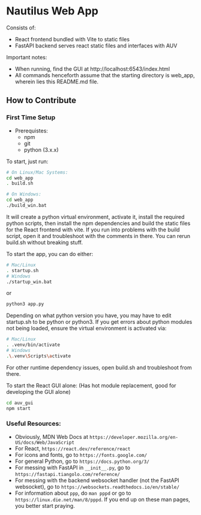 # Nautilus Web App

Consists of:
* React frontend bundled with Vite to static files
* FastAPI backend serves react static files and interfaces with AUV

Important notes:
* When running, find the GUI at http://localhost:6543/index.html
* All commands henceforth assume that the starting directory is web_app, wherein lies this README.md file.

## How to Contribute 

### First Time Setup

- Prerequistes:
    - npm
    - git
    - python (3.x.x)

To start, just run:
```bash
# On Linux/Mac Systems:
cd web_app
. build.sh

# On Windows:
cd web_app
./build_win.bat
```
It will create a python virtual environment, activate it, install the required python scripts, then install the npm dependencies and build the static files for the React frontend with vite.
If you run into problems with the build script, open it and troubleshoot with the comments in there.
You can rerun build.sh without breaking stuff.

To start the app, you can do either:
```bash
# Mac/Linux
. startup.sh
# Windows
./startup_win.bat
```
or
```bash
python3 app.py
```
Depending on what python version you have, you may have to edit startup.sh to be python or python3.
If you get errors about python modules not being loaded, ensure the virtual environment is activated via:
```bash
# Mac/Linux
. .venv/bin/activate
# Windows
.\.venv\Scripts\activate
```
For other runtime dependency issues, open build.sh and troubleshoot from there.

To start the React GUI alone:
(Has hot module replacement, good for developing the GUI alone)
```bash
cd auv_gui
npm start
```

### Useful Resources:
- Obviously, MDN Web Docs at `https://developer.mozilla.org/en-US/docs/Web/JavaScript`
- For React, `https://react.dev/reference/react`
- For icons and fonts, go to `https://fonts.google.com/`
- For general Python, go to `https://docs.python.org/3/`
- For messing with FastAPI in `__init__.py`, go to `https://fastapi.tiangolo.com/reference/`
- For messing with the backend websocket handler (not the FastAPI websocket), go to `https://websockets.readthedocs.io/en/stable/`
- For information about `ppp`, do `man pppd` or go to `https://linux.die.net/man/8/pppd`. If you end up on these man pages, you better start praying.
